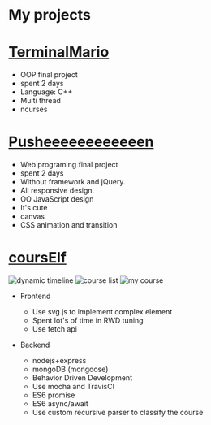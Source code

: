 My projects
===

# [TerminalMario](https://github.com/ifTNT/TerminalMario)
- OOP final project
- spent 2 days
- Language: C++
- Multi thread
- ncurses

# [Pusheeeeeeeeeeeen](https://github.com/ifTNT/Pusheeeeeeeeeeeen)
- Web programing final project
- spent 2 days
- Without framework and jQuery.
- All responsive design.
- OO JavaScript design
- It's cute
- canvas
- CSS animation and transition

# [coursElf](https://github.com/NUKCSIE110/coursElf)
![dynamic timeline](https://i.imgur.com/ndCbCuA.png)
![course list](https://imgur.dcard.tw/8qdIJQf.jpg)
![my course](https://imgur.dcard.tw/QgdG81A.jpg)
- Frontend
    - Use svg.js to implement complex element
    - Spent lot's of time in RWD tuning
    - Use fetch api

- Backend
    - nodejs+express
    - mongoDB (mongoose)
    - Behavior Driven Development
    - Use mocha and TravisCI
    - ES6 promise
    - ES6 async/await
    - Use custom recursive parser to classify the course